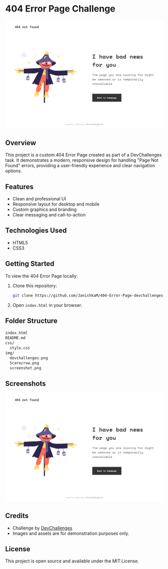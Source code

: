 # 404 Error Page Challenge

![Screenshot of the 404 Error Page](img/screenshot.png)

## Overview

This project is a custom 404 Error Page created as part of a DevChallenges task. It demonstrates a modern, responsive design for handling "Page Not Found" errors, providing a user-friendly experience and clear navigation options.

## Features
- Clean and professional UI
- Responsive layout for desktop and mobile
- Custom graphics and branding
- Clear messaging and call-to-action

## Technologies Used
- HTML5
- CSS3

## Getting Started

To view the 404 Error Page locally:

1. Clone this repository:
   ```zsh
   git clone https://github.com/JanishkaM/404-Error-Page-devchallenges.git
   ```
2. Open `index.html` in your browser.

## Folder Structure
```
index.html
README.md
css/
  style.css
img/
  devchallenges.png
  Scarecrow.png
  screenshot.png
```

## Screenshots

![Screenshot](img/screenshot.png)

## Credits
- Challenge by [DevChallenges](https://devchallenges.io/)
- Images and assets are for demonstration purposes only.

## License
This project is open source and available under the MIT License.

